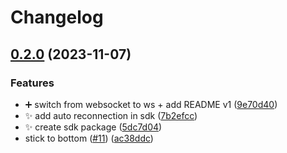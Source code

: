 # Changelog

## [0.2.0](https://github.com/FullStack-DevTool/FSDT/compare/app-v0.1.0...app-v0.2.0) (2023-11-07)


### Features

* :heavy_plus_sign: switch from websocket to ws + add README v1 ([9e70d40](https://github.com/FullStack-DevTool/FSDT/commit/9e70d40ce0ae81ec4cf17ce495c89a86d96d8749))
* :sparkles: add auto reconnection in sdk ([7b2efcc](https://github.com/FullStack-DevTool/FSDT/commit/7b2efcc093f1f72912138d479d832972a70793c7))
* :sparkles: create sdk package ([5dc7d04](https://github.com/FullStack-DevTool/FSDT/commit/5dc7d04be649ab126964575d3929a0a86ade7724))
* stick to bottom ([#11](https://github.com/FullStack-DevTool/FSDT/issues/11)) ([ac38ddc](https://github.com/FullStack-DevTool/FSDT/commit/ac38ddc4a66e53a5cc65cafefb144ff354b7b101))
